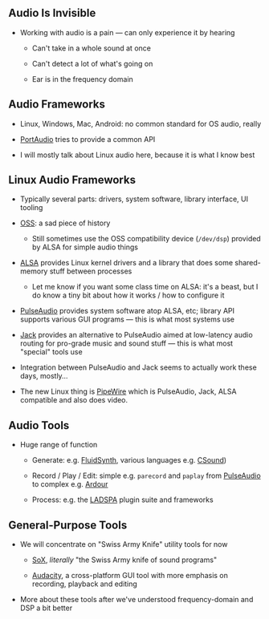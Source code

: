 ## Audio Is Invisible

* Working with audio is a pain — can only experience it by
  hearing

  * Can't take in a whole sound at once

  * Can't detect a lot of what's going on

  * Ear is in the frequency domain

## Audio Frameworks

* Linux, Windows, Mac, Android: no common standard for
  OS audio, really

* [PortAudio](http://www.portaudio.com) tries to provide a
  common API

* I will mostly talk about Linux audio here, because it is
  what I know best

## Linux Audio Frameworks

* Typically several parts: drivers, system software, library
  interface, UI tooling

* [OSS](http://www.opensound.com/oss.html): a sad piece of
  history

  * Still sometimes use the OSS compatibility device
    (`/dev/dsp`) provided by ALSA for simple audio things

* [ALSA](http://www.alsa-project.org) provides Linux kernel
  drivers and a library that does some shared-memory stuff
  between processes

  * Let me know if you want some class time on ALSA: it's a
    beast, but I do know a tiny bit about how it works / how
    to configure it

* [PulseAudio](https://www.freedesktop.org/wiki/Software/PulseAudio/)
  provides system software atop ALSA, etc; library API
  supports various GUI programs — this is what most systems use

* [Jack](http://jackaudio.org/) provides an alternative to
  PulseAudio aimed at low-latency audio routing for
  pro-grade music and sound stuff — this is what most
  "special" tools use

* Integration between PulseAudio and Jack seems to actually
  work these days, mostly…

* The new Linux thing is
  [PipeWire](https://gitlab.freedesktop.org/pipewire/pipewire/)
  which is PulseAudio, Jack, ALSA compatible and also does
  video.

## Audio Tools

* Huge range of function

  * Generate: e.g. [FluidSynth](http://www.fluidsynth.org),
    various languages e.g. [CSound](http://csound.com))

  * Record / Play / Edit: simple e.g. `parecord` and `paplay` from
    [PulseAudio](http://www.freedesktop.org/wiki/Software/PulseAudio/)
    to complex e.g. [Ardour](http://ardour.org)

  * Process: e.g. the [LADSPA](http://www.ladspa.org) plugin
    suite and frameworks

## General-Purpose Tools

* We will concentrate on "Swiss Army Knife" utility tools
  for now

  * [SoX](http://sox.sourceforge.net/), *literally* "the
    Swiss Army knife of sound programs"

  * [Audacity](http://www.audacityteam.org), a
    cross-platform GUI tool with more emphasis on recording,
    playback and editing

* More about these tools after we've understood
  frequency-domain and DSP a bit better

